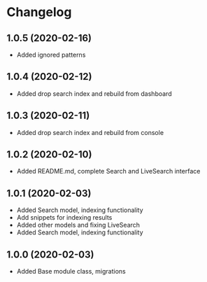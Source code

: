 Changelog
=========

## 1.0.5 (2020-02-16)
 * Added ignored patterns
 
## 1.0.4 (2020-02-12)
 * Added drop search index and rebuild from dashboard
 
## 1.0.3 (2020-02-11)
 * Added drop search index and rebuild from console
 
## 1.0.2 (2020-02-10)
 * Added README.md, complete Search and LiveSearch interface
 
## 1.0.1 (2020-02-03)
 * Added Search model, indexing functionality
 * Add snippets for indexing results
 * Added other models and fixing LiveSearch
 * Added Search model, indexing functionality
 
## 1.0.0 (2020-02-03)
 * Added Base module class, migrations
